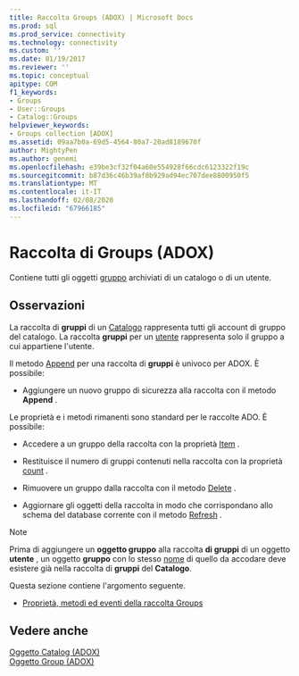 ```yaml
---
title: Raccolta Groups (ADOX) | Microsoft Docs
ms.prod: sql
ms.prod_service: connectivity
ms.technology: connectivity
ms.custom: ''
ms.date: 01/19/2017
ms.reviewer: ''
ms.topic: conceptual
apitype: COM
f1_keywords:
- Groups
- User::Groups
- Catalog::Groups
helpviewer_keywords:
- Groups collection [ADOX]
ms.assetid: 09aa7b0a-69d5-4564-80a7-20ad8189670f
author: MightyPen
ms.author: genemi
ms.openlocfilehash: e39be3cf32f04a60e554928f66cdc6123322f19c
ms.sourcegitcommit: b87d36c46b39af8b929ad94ec707dee8800950f5
ms.translationtype: MT
ms.contentlocale: it-IT
ms.lasthandoff: 02/08/2020
ms.locfileid: "67966185"
---
```

# <a name="groups-collection-adox"></a>Raccolta di Groups (ADOX)
Contiene tutti gli oggetti [gruppo](../../../ado/reference/adox-api/group-object-adox.md) archiviati di un catalogo o di un utente.  
  
## <a name="remarks"></a>Osservazioni  
 La raccolta di **gruppi** di un [Catalogo](../../../ado/reference/adox-api/catalog-object-adox.md) rappresenta tutti gli account di gruppo del catalogo. La raccolta **gruppi** per un [utente](../../../ado/reference/adox-api/user-object-adox.md) rappresenta solo il gruppo a cui appartiene l'utente.  
  
 Il metodo [Append](../../../ado/reference/adox-api/append-method-adox-groups.md) per una raccolta di **gruppi** è univoco per ADOX. È possibile:  
  
-   Aggiungere un nuovo gruppo di sicurezza alla raccolta con il metodo **Append** .  
  
 Le proprietà e i metodi rimanenti sono standard per le raccolte ADO. È possibile:  
  
-   Accedere a un gruppo della raccolta con la proprietà [Item](../../../ado/reference/ado-api/item-property-ado.md) .  
  
-   Restituisce il numero di gruppi contenuti nella raccolta con la proprietà [count](../../../ado/reference/ado-api/count-property-ado.md) .  
  
-   Rimuovere un gruppo dalla raccolta con il metodo [Delete](../../../ado/reference/adox-api/delete-method-adox-collections.md) .  
  
-   Aggiornare gli oggetti della raccolta in modo che corrispondano allo schema del database corrente con il metodo [Refresh](../../../ado/reference/ado-api/refresh-method-ado.md) .  
  
> [!NOTE]
>  Prima di aggiungere un **oggetto gruppo** alla raccolta **di gruppi** di un oggetto **utente** , un oggetto **gruppo** con lo stesso [nome](../../../ado/reference/adox-api/name-property-adox.md) di quello da accodare deve esistere già nella raccolta di **gruppi** del **Catalogo**.  
  
 Questa sezione contiene l'argomento seguente.  
  
-   [Proprietà, metodi ed eventi della raccolta Groups](../../../ado/reference/adox-api/groups-collection-properties-methods-and-events.md)  
  
## <a name="see-also"></a>Vedere anche  
 [Oggetto Catalog (ADOX)](../../../ado/reference/adox-api/catalog-object-adox.md)   
 [Oggetto Group (ADOX)](../../../ado/reference/adox-api/group-object-adox.md)
